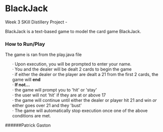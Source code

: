 # BlackJack

Week 3 SKill Distillery Project -

BlackJack is a text-based game to model the card game BlackJack. 


### How to Run/Play
The game is ran from the play.java file
<ul>
  <p>&#x00B7 Upon execution, you will be prompted to enter your name.</br>
   &#x00B7 You and the dealer will be dealt 2 cards to begin the game </br>
   &#x00B7 if either the dealer or the player are dealt a 21 from the first 2 cards, the game will <strong>end</strong></br>
   &#x00B7 <strong> If not... </strong></br>
   &#x00B7 the game will prompt you to 'hit' or 'stay' </br>
   &#x00B7 the user will not 'hit' if they are at or above 17</br>
   &#x00B7 the game will continue until either the dealer or player hit 21 and win <em>or</em> either goes over 21 and they 'bust'</br>
   &#x00B7  The game will automatically stop execution once one of the above conditions are met.
    </p>
</ul>


######Patrick Gaston
